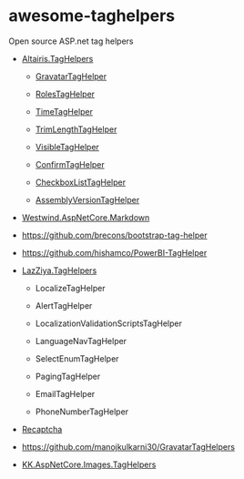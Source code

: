 # awesome-taghelpers
Open source ASP.net tag helpers

- [Altairis.TagHelpers](https://github.com/ridercz/Altairis.TagHelpers)

   - [GravatarTagHelper](https://github.com/ridercz/Altairis.TagHelpers/wiki/GravatarTagHelper)
 
   - [RolesTagHelper](https://github.com/ridercz/Altairis.TagHelpers/wiki/RolesTagHelper)
 
   - [TimeTagHelper](https://github.com/ridercz/Altairis.TagHelpers/wiki/TimeTagHelper)
 
   - [TrimLengthTagHelper](https://github.com/ridercz/Altairis.TagHelpers/wiki/TrimLengthTagHelper)
 
   - [VisibleTagHelper](https://github.com/ridercz/Altairis.TagHelpers/wiki/VisibleTagHelper)
 
   - [ConfirmTagHelper](https://github.com/ridercz/Altairis.TagHelpers/wiki/ConfirmTagHelper)
 
   - [CheckboxListTagHelper](https://github.com/ridercz/Altairis.TagHelpers/wiki/CheckboxListTagHelper)
 
   - [AssemblyVersionTagHelper](https://github.com/ridercz/Altairis.TagHelpers/wiki/AssemblyVersionTagHelper)
 
- [Westwind.AspNetCore.Markdown](https://github.com/RickStrahl/Westwind.AspNetCore.Markdown)

- https://github.com/brecons/bootstrap-tag-helper

- https://github.com/hishamco/PowerBI-TagHelper

- [LazZiya.TagHelpers](https://github.com/LazZiya/TagHelpers)

   - LocalizeTagHelper
 
   - AlertTagHelper
 
   - LocalizationValidationScriptsTagHelper
 
   - LanguageNavTagHelper
 
   - SelectEnumTagHelper
 
   - PagingTagHelper
 
   - EmailTagHelper
 
   - PhoneNumberTagHelper
 
- [Recaptcha](https://github.com/finoaker/reCAPTCHA)

- https://github.com/manojkulkarni30/GravatarTagHelpers

- [KK.AspNetCore.Images.TagHelpers](https://github.com/kirkone/KK.AspNetCore.Images)


 
